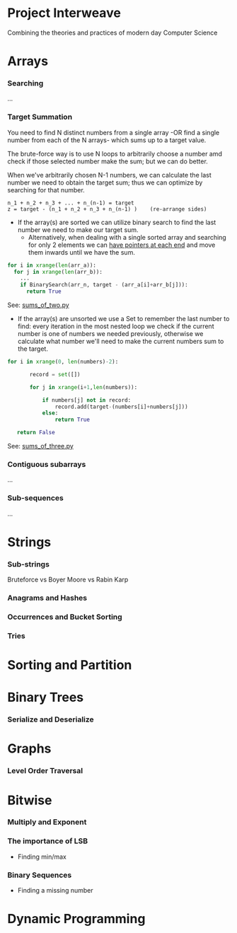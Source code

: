 # Project Interweave
Combining the theories and practices of modern day Computer Science


# Arrays

### Searching
...

### Target Summation
You need to find N distinct numbers from a single array -OR find a single number from each of the N arrays- which sums up to a target value.

The brute-force way is to use N loops to arbitrarily choose a number amd check if those selected number make the sum; but we can do better.

When we've arbitrarily chosen N-1 numbers, we can calculate the last number we need to obtain the target sum; thus we can optimize by searching for that number.
```
n_1 + n_2 + n_3 + ... + n_(n-1) = target
z = target - (n_1 + n_2 + n_3 + n_(n-1) )    (re-arrange sides)
```

- If the array(s) are sorted we can utilize binary search to find the last number we need to make our target sum.
  - Alternatively, when dealing with a single sorted array and searching for only 2 elements we can [have pointers at each end](python/sums_of_two.py) and move them inwards until we have the sum.

```python
for i in xrange(len(arr_a)):
  for j in xrange(len(arr_b)):
    ...
    if BinarySearch(arr_n, target - (arr_a[i]+arr_b[j])):
      return True
```
See: [sums_of_two.py](python/sums_of_two.py)

- If the array(s) are unsorted we use a Set to remember the last number to find: every iteration in the most nested loop we check if the current number is one of numbers we needed previously, otherwise we calculate what number we'll need to make the current numbers sum to the target.

```python
for i in xrange(0, len(numbers)-2):

       record = set([])

       for j in xrange(i+1,len(numbers)):

           if numbers[j] not in record:
               record.add(target-(numbers[i]+numbers[j]))
           else:
               return True

   return False
```
See: [sums_of_three.py](python/sums_of_three.py)

### Contiguous subarrays
...

### Sub-sequences
...

# Strings
### Sub-strings
Bruteforce vs Boyer Moore vs Rabin Karp

### Anagrams and Hashes

### Occurrences and Bucket Sorting

### Tries

# Sorting and Partition

# Binary Trees
### Serialize and Deserialize

# Graphs
### Level Order Traversal

# Bitwise
### Multiply and Exponent
### The importance of LSB
- Finding min/max
### Binary Sequences
- Finding a missing number

# Dynamic Programming
